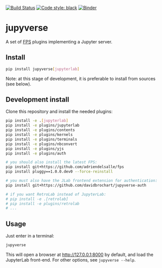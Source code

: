[![Build Status](https://github.com/davidbrochart/jupyverse/workflows/CI/badge.svg)](https://github.com/davidbrochart/jupyverse/actions)
[![Code style: black](https://img.shields.io/badge/code%20style-black-000000.svg)](https://github.com/psf/black)
[![Binder](https://mybinder.org/badge_logo.svg)](https://mybinder.org/v2/gh/davidbrochart/jupyverse/HEAD?filepath=examples%2Fjupyverse.ipynb)

# jupyverse

A set of [FPS](https://github.com/adriendelsalle/fps) plugins implementing a Jupyter server.

## Install

```bash
pip install jupyverse[jupyterlab]
```

Note: at this stage of development, it is preferable to install from sources (see below).

## Development install

Clone this repository and install the needed plugins:

```bash
pip install -e .[jupyterlab]
pip install -e plugins/jupyterlab
pip install -e plugins/contents
pip install -e plugins/kernels
pip install -e plugins/terminals
pip install -e plugins/nbconvert
pip install -e plugins/yjs
pip install -e plugins/auth

# you should also install the latest FPS:
pip install git+https://github.com/adriendelsalle/fps
pip install pluggy==1.0.0.dev0 --force-reinstall

# you must also have the JLab frontend extension for authentication:
pip install git+https://github.com/davidbrochart/jupyverse-auth

# if you want RetroLab instead of JupyterLab:
# pip install -e .[retrolab]
# pip install -e plugins/retrolab
# ...
```

## Usage

Just enter in a terminal:

```bash
jupyverse
```

This will open a browser at http://127.0.0.1:8000 by default, and load the JupyterLab front-end.
For other options, see ``jupyverse --help``.
